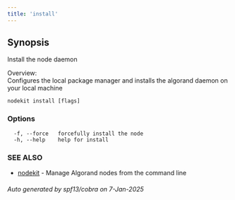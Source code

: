 ```yaml
---
title: 'install'
---
```


## Synopsis

Install the node daemon

Overview:  
Configures the local package manager and installs the algorand daemon on your local machine

```
nodekit install [flags]
```

### Options

```
  -f, --force   forcefully install the node
  -h, --help    help for install
```

### SEE ALSO

- [nodekit](/reference/nodekit) - Manage Algorand nodes from the command line

###### Auto generated by spf13/cobra on 7-Jan-2025
